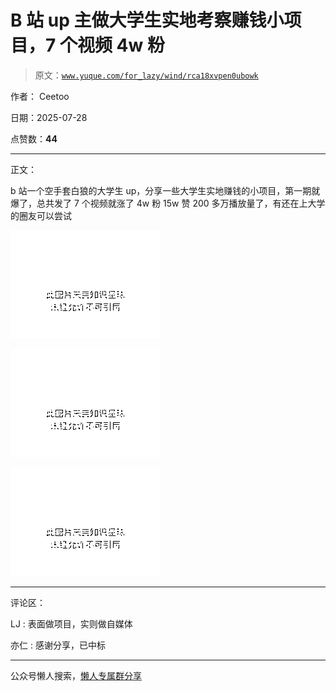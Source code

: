 # B 站 up 主做大学生实地考察赚钱小项目，7 个视频 4w 粉

> 原文：[`www.yuque.com/for_lazy/wind/rca18xvpen0ubowk`](https://www.yuque.com/for_lazy/wind/rca18xvpen0ubowk)

作者： Ceetoo

日期：2025-07-28

点赞数：**44**

* * *

正文：

b 站一个空手套白狼的大学生 up，分享一些大学生实地赚钱的小项目，第一期就爆了，总共发了 7 个视频就涨了 4w 粉 15w 赞 200 多万播放量了，有还在上大学的圈友可以尝试

![](img/8c29e131eeb75d6c1b7f45ae5777acb3.png "None")

![](img/4b521fb77731d1f4cc97b708ec2a1f45.png "None")

![](img/c33b66c6ca1c26e112b1bc4bd0c31d65.png "None")

* * *

评论区：

LJ : 表面做项目，实则做自媒体

亦仁 : 感谢分享，已中标

* * *

公众号懒人搜索，[懒人专属群分享](https://lazybook.fun/#/blog/group)